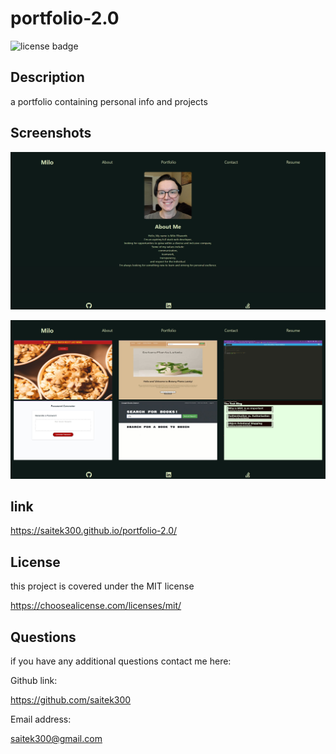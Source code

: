 
# portfolio-2.0
  
  ![license badge](https://img.shields.io/badge/license-MIT-blue.svg)

## Description
    
  a portfolio containing personal info and projects

## Screenshots
  ![About me](src\images\Screenshot-portfolio-aboutme.jpg)

  ![portfolio](src\images\Screenshot-portfolio-portfolio.jpg)
    
## link

  https://saitek300.github.io/portfolio-2.0/

## License
    
  this project is covered under the MIT license

  https://choosealicense.com/licenses/mit/ 


## Questions

  if you have any additional questions contact me here:

  Github link:

  https://github.com/saitek300

  Email address:

  saitek300@gmail.com





